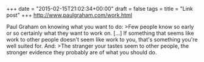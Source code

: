 +++
date = "2015-02-15T21:02:34+00:00"
draft = false
tags = 
title = "Link post"
+++
http://www.paulgraham.com/work.html

Paul Graham on knowing what you want to do: >Few people know so early or so certainly what they want to work on. [...] If something that seems like work to other people doesn't seem like work to you, that's something you're well suited for. And: >The stranger your tastes seem to other people, the stronger evidence they probably are of what you should do.
